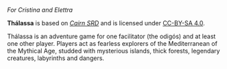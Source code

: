 *For Cristina and Elettra*

**Thálassa** is based on [*Cairn SRD*](https://cairnrpg.com/) and is
licensed under [CC-BY-SA
4.0](https://creativecommons.org/licenses/by-sa/4.0/).

Thálassa is an adventure game for one facilitator (the odigós) and at
least one other player. Players act as fearless explorers of the
Mediterranean of the Mythical Age, studded with mysterious islands,
thick forests, legendary creatures, labyrinths and dangers.